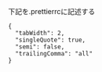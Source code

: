 下記を.prettierrcに記述する
```
{
  "tabWidth": 2,
  "singleQuote": true,
  "semi": false,
  "trailingComma": "all"
}
```
